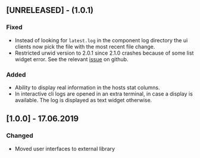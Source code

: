 ## [UNRELEASED] - (1.0.1)

### Fixed
- Instead of looking for `latest.log` in the component log directory the ui clients now pick the file with the most
recent file change.
- Restricted urwid version to 2.0.1 since 2.1.0 crashes because of some list widget error. See the relevant [issue](https://github.com/urwid/urwid/issues/386) on github.

### Added
- Ability to display real information in the hosts stat columns.
- In interactive cli logs are opened in an extra terminal, in case a display is
  available. The log is displayed as text widget otherwise.

## [1.0.0] - 17.06.2019

### Changed
- Moved user interfaces to external library
